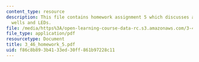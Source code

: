 ```yaml
---
content_type: resource
description: This file contains homework assignment 5 which discusses about quantum
  wells and LEDs.
file: /media/https%3A/open-learning-course-data-rc.s3.amazonaws.com/3-46-photonic-materials-and-devices-spring-2006/f86c8b893b4133ed30ff861b97228c11_3_46_homework_5.pdf
file_type: application/pdf
resourcetype: Document
title: 3_46_homework_5.pdf
uid: f86c8b89-3b41-33ed-30ff-861b97228c11
---
```

